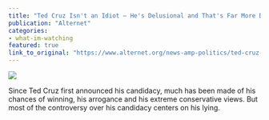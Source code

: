 ```yaml
---
title: "Ted Cruz Isn't an Idiot — He's Delusional and That's Far More Dangerous"
publication: "Alternet"
categories: 
- what-im-watching
featured: true
link_to_original: "https://www.alternet.org/news-amp-politics/ted-cruz-isnt-idiot-hes-delusional-and-thats-far-more-dangerous"
---
```

![](/uploads/ted_cruz17.jpg)

Since Ted Cruz first announced his candidacy, much has been made of his chances of winning, his arrogance and his extreme conservative views. But most of the controversy over his candidacy centers on his lying.
